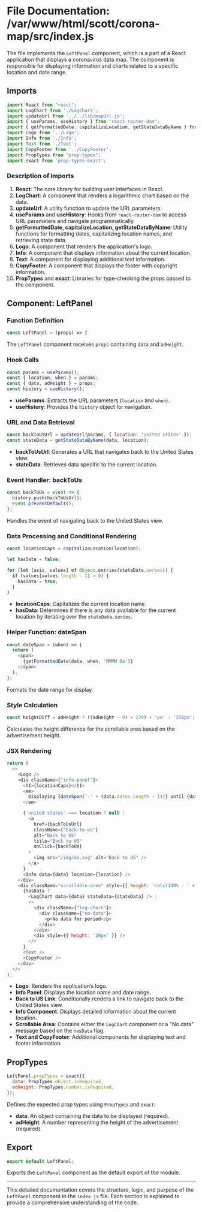 # File Documentation: /var/www/html/scott/corona-map/src/index.js

The file implements the `LeftPanel` component, which is a part of a React application that displays a coronavirus data map. The component is responsible for displaying information and charts related to a specific location and date range.

## Imports

```javascript
import React from "react";
import LogChart from './LogChart';
import updateUrl from '../../lib/mapUrl.js';
import { useParams, useHistory } from "react-router-dom";
import { getFormattedDate, capitalizeLocation, getStateDataByName } from '../../lib/getMapValue';
import Logo from '../Logo';
import Info from './Info';
import Text from './Text';
import CopyFooter from '../CopyFooter';
import PropTypes from "prop-types";
import exact from 'prop-types-exact';
```

### Description of Imports

1. **React**: The core library for building user interfaces in React.
2. **LogChart**: A component that renders a logarithmic chart based on the data.
3. **updateUrl**: A utility function to update the URL parameters.
4. **useParams** and **useHistory**: Hooks from `react-router-dom` to access URL parameters and navigate programmatically.
5. **getFormattedDate, capitalizeLocation, getStateDataByName**: Utility functions for formatting dates, capitalizing location names, and retrieving state data.
6. **Logo**: A component that renders the application's logo.
7. **Info**: A component that displays information about the current location.
8. **Text**: A component for displaying additional text information.
9. **CopyFooter**: A component that displays the footer with copyright information.
10. **PropTypes** and **exact**: Libraries for type-checking the props passed to the component.

## Component: LeftPanel

### Function Definition

```javascript
const LeftPanel = (props) => {
```

The `LeftPanel` component receives `props` containing `data` and `adHeight`.

### Hook Calls

```javascript
const params = useParams();
const { location, when } = params;
const { data, adHeight } = props;
const history = useHistory();
```

- **useParams**: Extracts the URL parameters (`location` and `when`).
- **useHistory**: Provides the `history` object for navigation.

### URL and Data Retrieval

```javascript
const backToUsUrl = updateUrl(params, { location: 'united states' });
const stateData = getStateDataByName(data, location);
```

- **backToUsUrl**: Generates a URL that navigates back to the United States view.
- **stateData**: Retrieves data specific to the current location.

### Event Handler: backToUs

```javascript
const backToUs = event => {
  history.push(backToUsUrl);
  event.preventDefault();
};
```

Handles the event of navigating back to the United States view.

### Data Processing and Conditional Rendering

```javascript
const locationCaps = capitalizeLocation(location);

let hasData = false;

for (let [axis, values] of Object.entries(stateData.series)) {
  if (values[values.length - 1] > 0) {
    hasData = true;
  }
}
```

- **locationCaps**: Capitalizes the current location name.
- **hasData**: Determines if there is any data available for the current location by iterating over the `stateData.series`.

### Helper Function: dateSpan

```javascript
const dateSpan = (when) => {
  return (
    <span>
      {getFormattedDate(data, when, 'MMMM Do')}
    </span>
  );
};
```

Formats the date range for display.

### Style Calculation

```javascript
const heightDiff = adHeight ? ((adHeight - 0) + 270) + 'px' : '270px';
```

Calculates the height difference for the scrollable area based on the advertisement height.

### JSX Rendering

```javascript
return (
  <>
    <Logo />
    <div className={"info-panel"}>
      <h1>{locationCaps}</h1>
      <em>
        Displaying {dateSpan('-' + (data.dates.length - 1))} until {dateSpan(when)}
      </em>

      {'united states' === location ? null :
        <a
          href={backToUsUrl}
          className={"back-to-us"}
          alt="Back to US"
          title="Back to US"
          onClick={backToUs}
        >
          <img src="/img/us.svg" alt="Back to US" />
        </a>
      }
      <Info data={data} location={location} />
    </div>
    <div className="scrollable-area" style={{ height: 'calc(100% - ' + heightDiff }}>
      {hasData ?
        <LogChart data={data} stateData={stateData} /> :
        <>
          <div className={"log-chart"}>
            <div className={"no-data"}>
              <p>No data for period</p>
            </div>
          </div>
          <div style={{ height: '20px' }} />
        </>
      }
      <Text />
      <CopyFooter />
    </div>
  </>
);
```

- **Logo**: Renders the application’s logo.
- **Info Panel**: Displays the location name and date range.
- **Back to US Link**: Conditionally renders a link to navigate back to the United States view.
- **Info Component**: Displays detailed information about the current location.
- **Scrollable Area**: Contains either the `LogChart` component or a "No data" message based on the `hasData` flag.
- **Text and CopyFooter**: Additional components for displaying text and footer information.

## PropTypes

```javascript
LeftPanel.propTypes = exact({
  data: PropTypes.object.isRequired,
  adHeight: PropTypes.number.isRequired,
});
```

Defines the expected prop types using `PropTypes` and `exact`:
- **data**: An object containing the data to be displayed (required).
- **adHeight**: A number representing the height of the advertisement (required).

## Export

```javascript
export default LeftPanel;
```

Exports the `LeftPanel` component as the default export of the module.

---

This detailed documentation covers the structure, logic, and purpose of the `LeftPanel` component in the `index.js` file. Each section is explained to provide a comprehensive understanding of the code.
